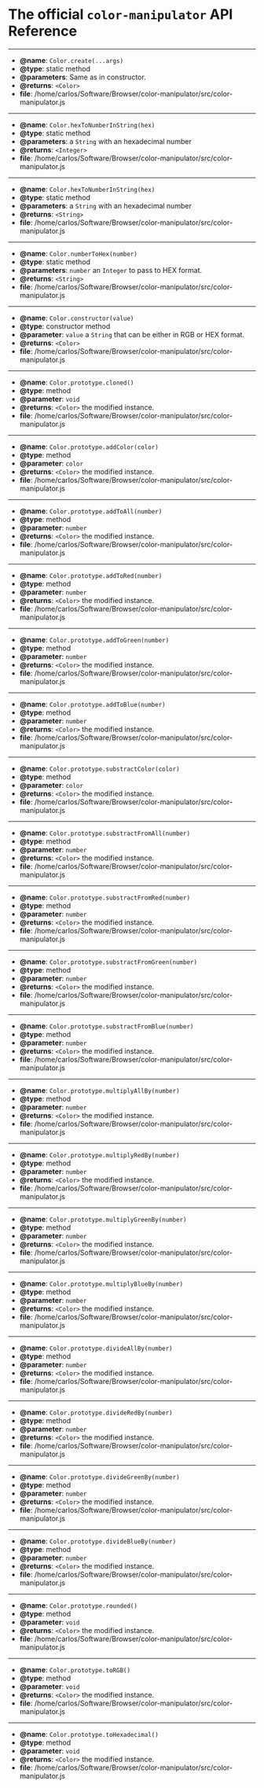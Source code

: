 # The official `color-manipulator` API Reference





------


- **@name**: `Color.create(...args)`
- **@type**: static method
- **@parameters**: Same as in constructor.
- **@returns**: `<Color>`
- **file**: /home/carlos/Software/Browser/color-manipulator/src/color-manipulator.js

------


- **@name**: `Color.hexToNumberInString(hex)`
- **@type**: static method
- **@parameters**: a `String` with an hexadecimal number
- **@returns**: `<Integer>`
- **file**: /home/carlos/Software/Browser/color-manipulator/src/color-manipulator.js

------


- **@name**: `Color.hexToNumberInString(hex)`
- **@type**: static method
- **@parameters**: a `String` with an hexadecimal number
- **@returns**: `<String>`
- **file**: /home/carlos/Software/Browser/color-manipulator/src/color-manipulator.js

------


- **@name**: `Color.numberToHex(number)`
- **@type**: static method
- **@parameters**: `number` an `Integer` to pass to HEX format.
- **@returns**: `<String>`
- **file**: /home/carlos/Software/Browser/color-manipulator/src/color-manipulator.js

------


- **@name**: `Color.constructor(value)`
- **@type**: constructor method
- **@parameter**: `value` a `String` that can be either in RGB or HEX format.
- **@returns**: `<Color>`
- **file**: /home/carlos/Software/Browser/color-manipulator/src/color-manipulator.js

------

- **@name**: `Color.prototype.cloned()`
- **@type**: method
- **@parameter**: `void`
- **@returns**: `<Color>` the modified instance.
- **file**: /home/carlos/Software/Browser/color-manipulator/src/color-manipulator.js

------

- **@name**: `Color.prototype.addColor(color)`
- **@type**: method
- **@parameter**: `color`
- **@returns**: `<Color>` the modified instance.
- **file**: /home/carlos/Software/Browser/color-manipulator/src/color-manipulator.js

------

- **@name**: `Color.prototype.addToAll(number)`
- **@type**: method
- **@parameter**: `number`
- **@returns**: `<Color>` the modified instance.
- **file**: /home/carlos/Software/Browser/color-manipulator/src/color-manipulator.js

------

- **@name**: `Color.prototype.addToRed(number)`
- **@type**: method
- **@parameter**: `number`
- **@returns**: `<Color>` the modified instance.
- **file**: /home/carlos/Software/Browser/color-manipulator/src/color-manipulator.js

------

- **@name**: `Color.prototype.addToGreen(number)`
- **@type**: method
- **@parameter**: `number`
- **@returns**: `<Color>` the modified instance.
- **file**: /home/carlos/Software/Browser/color-manipulator/src/color-manipulator.js

------

- **@name**: `Color.prototype.addToBlue(number)`
- **@type**: method
- **@parameter**: `number`
- **@returns**: `<Color>` the modified instance.
- **file**: /home/carlos/Software/Browser/color-manipulator/src/color-manipulator.js

------

- **@name**: `Color.prototype.substractColor(color)`
- **@type**: method
- **@parameter**: `color`
- **@returns**: `<Color>` the modified instance.
- **file**: /home/carlos/Software/Browser/color-manipulator/src/color-manipulator.js

------

- **@name**: `Color.prototype.substractFromAll(number)`
- **@type**: method
- **@parameter**: `number`
- **@returns**: `<Color>` the modified instance.
- **file**: /home/carlos/Software/Browser/color-manipulator/src/color-manipulator.js

------

- **@name**: `Color.prototype.substractFromRed(number)`
- **@type**: method
- **@parameter**: `number`
- **@returns**: `<Color>` the modified instance.
- **file**: /home/carlos/Software/Browser/color-manipulator/src/color-manipulator.js

------

- **@name**: `Color.prototype.substractFromGreen(number)`
- **@type**: method
- **@parameter**: `number`
- **@returns**: `<Color>` the modified instance.
- **file**: /home/carlos/Software/Browser/color-manipulator/src/color-manipulator.js

------

- **@name**: `Color.prototype.substractFromBlue(number)`
- **@type**: method
- **@parameter**: `number`
- **@returns**: `<Color>` the modified instance.
- **file**: /home/carlos/Software/Browser/color-manipulator/src/color-manipulator.js

------

- **@name**: `Color.prototype.multiplyAllBy(number)`
- **@type**: method
- **@parameter**: `number`
- **@returns**: `<Color>` the modified instance.
- **file**: /home/carlos/Software/Browser/color-manipulator/src/color-manipulator.js

------

- **@name**: `Color.prototype.multiplyRedBy(number)`
- **@type**: method
- **@parameter**: `number`
- **@returns**: `<Color>` the modified instance.
- **file**: /home/carlos/Software/Browser/color-manipulator/src/color-manipulator.js

------

- **@name**: `Color.prototype.multiplyGreenBy(number)`
- **@type**: method
- **@parameter**: `number`
- **@returns**: `<Color>` the modified instance.
- **file**: /home/carlos/Software/Browser/color-manipulator/src/color-manipulator.js

------

- **@name**: `Color.prototype.multiplyBlueBy(number)`
- **@type**: method
- **@parameter**: `number`
- **@returns**: `<Color>` the modified instance.
- **file**: /home/carlos/Software/Browser/color-manipulator/src/color-manipulator.js

------

- **@name**: `Color.prototype.divideAllBy(number)`
- **@type**: method
- **@parameter**: `number`
- **@returns**: `<Color>` the modified instance.
- **file**: /home/carlos/Software/Browser/color-manipulator/src/color-manipulator.js

------

- **@name**: `Color.prototype.divideRedBy(number)`
- **@type**: method
- **@parameter**: `number`
- **@returns**: `<Color>` the modified instance.
- **file**: /home/carlos/Software/Browser/color-manipulator/src/color-manipulator.js

------

- **@name**: `Color.prototype.divideGreenBy(number)`
- **@type**: method
- **@parameter**: `number`
- **@returns**: `<Color>` the modified instance.
- **file**: /home/carlos/Software/Browser/color-manipulator/src/color-manipulator.js

------

- **@name**: `Color.prototype.divideBlueBy(number)`
- **@type**: method
- **@parameter**: `number`
- **@returns**: `<Color>` the modified instance.
- **file**: /home/carlos/Software/Browser/color-manipulator/src/color-manipulator.js

------

- **@name**: `Color.prototype.rounded()`
- **@type**: method
- **@parameter**: `void`
- **@returns**: `<Color>` the modified instance.
- **file**: /home/carlos/Software/Browser/color-manipulator/src/color-manipulator.js

------

- **@name**: `Color.prototype.toRGB()`
- **@type**: method
- **@parameter**: `void`
- **@returns**: `<Color>` the modified instance.
- **file**: /home/carlos/Software/Browser/color-manipulator/src/color-manipulator.js

------

- **@name**: `Color.prototype.toHexadecimal()`
- **@type**: method
- **@parameter**: `void`
- **@returns**: `<Color>` the modified instance.
- **file**: /home/carlos/Software/Browser/color-manipulator/src/color-manipulator.js